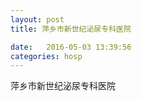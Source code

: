 ```yaml
--- 
layout: post 
title: 萍乡市新世纪泌尿专科医院

date:   2016-05-03 13:39:56 
categories: hosp 
--- 
```

   
萍乡市新世纪泌尿专科医院
